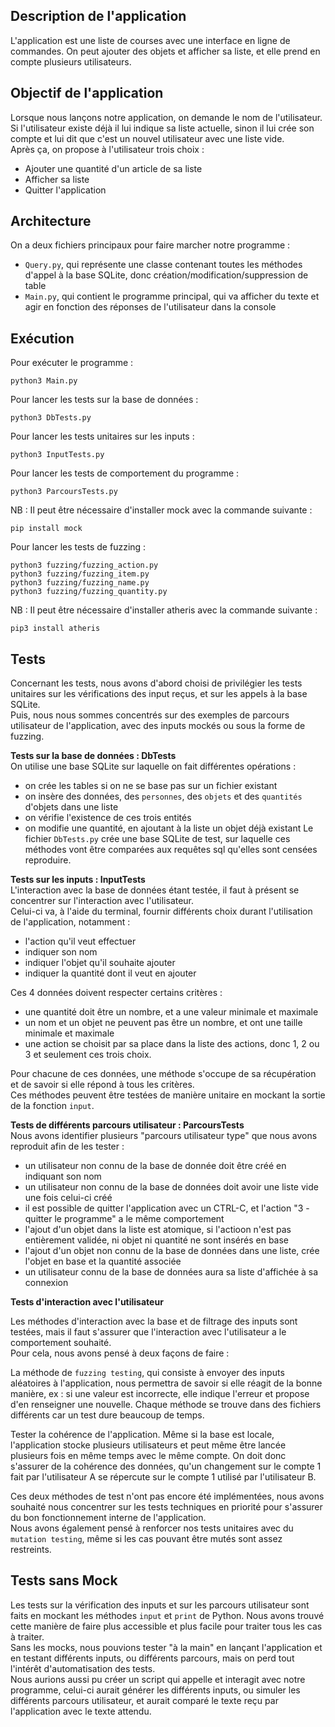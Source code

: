 ## Description de l'application  

L'application est une liste de courses avec une interface en ligne de commandes. On peut ajouter des objets et afficher sa liste, et elle prend en compte plusieurs utilisateurs.  

## Objectif de l'application   

Lorsque nous lançons notre application, on demande le nom de l'utilisateur.  
Si l'utilisateur existe déjà il lui indique sa liste actuelle, sinon il lui crée son compte et lui dit que c'est un nouvel utilisateur avec une liste vide.  
Après ça, on propose à l'utilisateur trois choix :
 - Ajouter une quantité d'un article de sa liste
 - Afficher sa liste
 - Quitter l'application

## Architecture   

On a deux fichiers principaux pour faire marcher notre programme :  
 - `Query.py`, qui représente une classe contenant toutes les méthodes d'appel à la base SQLite, donc création/modification/suppression de table
 - `Main.py`, qui contient le programme principal, qui va afficher du texte et agir en fonction des réponses de l'utilisateur dans la console

## Exécution

Pour exécuter le programme :

```
python3 Main.py
```

Pour lancer les tests sur la base de données :

```
python3 DbTests.py
```

Pour lancer les tests unitaires sur les inputs :

```
python3 InputTests.py
```

Pour lancer les tests de comportement du programme :

```
python3 ParcoursTests.py
```

NB : Il peut être nécessaire d'installer mock avec la commande suivante :

```
pip install mock
```

Pour lancer les tests de fuzzing :

```
python3 fuzzing/fuzzing_action.py
python3 fuzzing/fuzzing_item.py
python3 fuzzing/fuzzing_name.py
python3 fuzzing/fuzzing_quantity.py
```


NB : Il peut être nécessaire d'installer atheris avec la commande suivante :

```
pip3 install atheris
```

## Tests

Concernant les tests, nous avons d'abord choisi de privilégier les tests unitaires sur les vérifications des input reçus, et sur les appels à la base SQLite.  
Puis, nous nous sommes concentrés sur des exemples de parcours utilisateur de l'application, avec des inputs mockés ou sous la forme de fuzzing.

**Tests sur la base de données : DbTests**  
On utilise une base SQLite sur laquelle on fait différentes opérations :
 - on crée les tables si on ne se base pas sur un fichier existant
 - on insère des données, des `personnes`, des `objets` et des `quantités` d'objets dans une liste
 - on vérifie l'existence de ces trois entités
 - on modifie une quantité, en ajoutant à la liste un objet déjà existant
Le fichier `DbTests.py` crée une base SQLite de test, sur laquelle ces méthodes vont être comparées aux requêtes sql qu'elles sont censées reproduire.  

**Tests sur les inputs : InputTests**  
L'interaction avec la base de données étant testée, il faut à présent se concentrer sur l'interaction avec l'utilisateur.  
Celui-ci va, à l'aide du terminal, fournir différents choix durant l'utilisation de l'application, notamment :
 - l'action qu'il veut effectuer
 - indiquer son nom
 - indiquer l'objet qu'il souhaite ajouter
 - indiquer la quantité dont il veut en ajouter  

Ces 4 données doivent respecter certains critères :
 - une quantité doit être un nombre, et a une valeur minimale et maximale
 - un nom et un objet ne peuvent pas être un nombre, et ont une taille minimale et maximale
 - une action se choisit par sa place dans la liste des actions, donc 1, 2 ou 3 et seulement ces trois choix.

Pour chacune de ces données, une méthode s'occupe de sa récupération et de savoir si elle répond à tous les critères.  
Ces méthodes peuvent être testées de manière unitaire en mockant la sortie de la fonction `input`.

**Tests de différents parcours utilisateur : ParcoursTests**  
Nous avons identifier plusieurs "parcours utilisateur type" que nous avons reproduit afin de les tester : 
 - un utilisateur non connu de la base de donnée doit être créé en indiquant son nom
 - un utilisateur non connu de la base de données doit avoir une liste vide une fois celui-ci créé
 - il est possible de quitter l'application avec un CTRL-C, et l'action "3 - quitter le programme" a le même comportement
 - l'ajout d'un objet dans la liste est atomique, si l'actioon n'est pas entièrement validée, ni objet ni quantité ne sont insérés en base
 - l'ajout d'un objet non connu de la base de données dans une liste, crée l'objet en base et la quantité associée
 - un utilisateur connu de la base de données aura sa liste d'affichée à sa connexion

**Tests d'interaction avec l'utilisateur**  

Les méthodes d'interaction avec la base et de filtrage des inputs sont testées, mais il faut s'assurer que l'interaction avec l'utilisateur a le comportement souhaité.  
Pour cela, nous avons pensé à deux façons de faire :

La méthode de `fuzzing testing`, qui consiste à envoyer des inputs aléatoires à l'application, nous permettra de savoir si elle réagit de la bonne manière, ex : si une valeur est incorrecte, elle indique l'erreur et propose d'en renseigner une nouvelle.
Chaque méthode se trouve dans des fichiers différents car un test dure beaucoup de temps.

Tester la cohérence de l'application. Même si la base est locale, l'application stocke plusieurs utilisateurs et peut même être lancée plusieurs fois en même temps avec le même compte. On doit donc s'assurer de la cohérence des données, qu'un changement sur le compte 1 fait par l'utilisateur A se répercute sur le compte 1 utilisé par l'utilisateur B. 

Ces deux méthodes de test n'ont pas encore été implémentées, nous avons souhaité nous concentrer sur les tests techniques en priorité pour s'assurer du bon fonctionnement interne de l'application.  
Nous avons également pensé à renforcer nos tests unitaires avec du `mutation testing`, même si les cas pouvant être mutés sont assez restreints.

## Tests sans Mock  
Les tests sur la vérification des inputs et sur les parcours utilisateur sont faits en mockant les méthodes `input` et `print` de Python. Nous avons trouvé cette manière de faire plus accessible et plus facile pour traiter tous les cas à traiter.  
Sans les mocks, nous pouvions tester "à la main" en lançant l'application et en testant différents inputs, ou différents parcours, mais on perd tout l'intérêt d'automatisation des tests.  
Nous aurions aussi pu créer un script qui appelle et interagit avec notre programme, celui-ci aurait générer les différents inputs, ou simuler les différents parcours utilisateur, et aurait comparé le texte reçu par l'application avec le texte attendu.